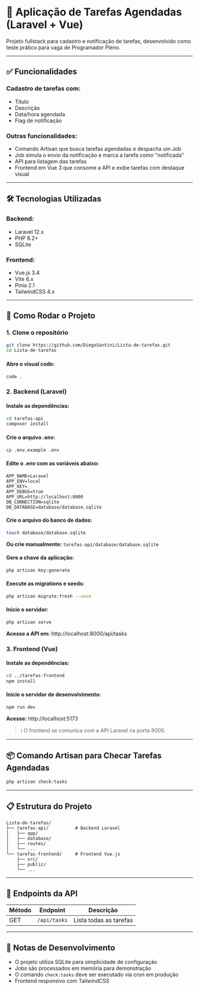 # 📝 Aplicação de Tarefas Agendadas (Laravel + Vue)

Projeto fullstack para cadastro e notificação de tarefas, desenvolvido como teste prático para vaga de Programador Pleno.

---

## ✅ Funcionalidades

### Cadastro de tarefas com:
- Título
- Descrição
- Data/hora agendada
- Flag de notificação

### Outras funcionalidades:
- Comando Artisan que busca tarefas agendadas e despacha um Job
- Job simula o envio da notificação e marca a tarefa como "notificada"
- API para listagem das tarefas
- Frontend em Vue 3 que consome a API e exibe tarefas com destaque visual

---

## 🛠️ Tecnologias Utilizadas

### Backend:
- Laravel 12.x
- PHP 8.2+
- SQLite

### Frontend:
- Vue.js 3.4
- Vite 6.x
- Pinia 2.1
- TailwindCSS 4.x

---

## 🚀 Como Rodar o Projeto

### 1. Clone o repositório

```bash
git clone https://github.com/DiegoSantini/Lista-de-tarefas.git
cd Lista-de-tarefas
```

#### Abre o visual code:
```bash
code .
```

### 2. Backend (Laravel)

#### Instale as dependências:
```bash
cd tarefas-api
composer install
```

#### Crie o arquivo .env:
```bash
cp .env.example .env
```

#### Edite o .env com as variáveis abaixo:
```env
APP_NAME=Laravel
APP_ENV=local
APP_KEY=
APP_DEBUG=true
APP_URL=http://localhost:8000
DB_CONNECTION=sqlite
DB_DATABASE=database/database.sqlite
```

#### Crie o arquivo do banco de dados:
```bash
touch database/database.sqlite
```
**Ou crie manualmente:** `tarefas-api/database/database.sqlite`

#### Gere a chave da aplicação:
```bash
php artisan key:generate
```

#### Execute as migrations e seeds:
```bash
php artisan migrate:fresh --seed
```

#### Inicie o servidor:
```bash
php artisan serve
```

**Acesse a API em:** http://localhost:8000/api/tasks

### 3. Frontend (Vue)

#### Instale as dependências:
```bash
cd ../tarefas-frontend
npm install
```

#### Inicie o servidor de desenvolvimento:
```bash
npm run dev
```

**Acesse:** http://localhost:5173

> ℹ️ O frontend se comunica com a API Laravel na porta 8000.

---

## 📦 Comando Artisan para Checar Tarefas Agendadas

```bash
php artisan check:tasks
```

---

## 📋 Estrutura do Projeto

```
Lista-de-tarefas/
├── tarefas-api/          # Backend Laravel
│   ├── app/
│   ├── database/
│   ├── routes/
│   └── ...
└── tarefas-frontend/     # Frontend Vue.js
    ├── src/
    ├── public/
    └── ...
```

---

## 🔧 Endpoints da API

| Método | Endpoint | Descrição |
|--------|----------|-----------|
| GET | `/api/tasks` | Lista todas as tarefas |


---

## 📝 Notas de Desenvolvimento

- O projeto utiliza SQLite para simplicidade de configuração
- Jobs são processados em memória para demonstração
- O comando `check:tasks` deve ser executado via cron em produção
- Frontend responsivo com TailwindCSS

